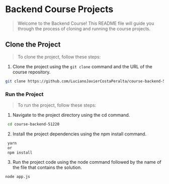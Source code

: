 # Backend Course Projects

> Welcome to the Backend Course! This README file will guide you through the process of cloning and running the course projects.

## Clone the Project

> To clone the project, follow these steps:

1. Clone the project using the `git clone` command and the URL of the course repository.

```bash
git clone https://github.com/LucianoJavierCostaPeralta/course-backend-51220.git
```

### Run the Project

> To run the project, follow these steps:

1. Navigate to the project directory using the cd command.

```bash
 cd course-backend-51220
```

2. Install the project dependencies using the npm install command.

```bash
 yarn
 or
 npm install
```

3. Run the project code using the node command followed by the name of the file that contains the solution.

```bash
node app.js
```
